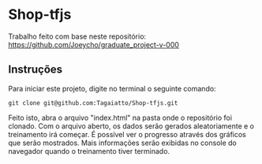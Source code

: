 # Shop-tfjs
Trabalho feito com base neste repositório: https://github.com/Joeycho/graduate_project-v-000
## Instruções
Para iniciar este projeto, digite no terminal o seguinte comando:

    git clone git@github.com:Tagaiatto/Shop-tfjs.git

Feito isto, abra o arquivo "index.html" na pasta onde o repositório foi clonado.
Com o arquivo aberto, os dados serão gerados aleatoriamente e o treinamento irá começar.
É possível ver o progresso através dos gráficos que serão mostrados.
Mais informações serão exibidas no console do navegador quando o treinamento tiver terminado.